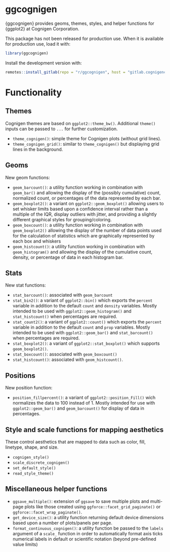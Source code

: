# ggcognigen

{ggcognigen} provides geoms, themes, styles, and helper functions for {ggplot2} at Cognigen Corporation.

This package has not been released for production use. When it is available for production use, load it with:
```r
library(ggcognigen)
```

Install the development version with:
```r
remotes::install_gitlab(repo = "r/ggcognigen", host = "gitlab.cognigencorp.com")
```

# Functionality

## Themes

Cognigen themes are based on `ggplot2::theme_bw()`. Additional `theme()` inputs can be passed to `...` for further customization.

- `theme_cognigen()`: simple theme for Cognigen plots (without grid lines).
- `theme_cognigen_grid()`: similar to `theme_cognigen()` but displaying grid lines in the background.

## Geoms

New geom functions:

- `geom_barcount()`: a utility function working in combination with `geom_bar()` and allowing the display of the (possibly cumulative) count, normalized count, or percentages of the data represented by each bar.
- `geom_boxplot2()`: a variant on `ggplot2::geom_boxplot()` allowing users to set whisker limits based upon a confidence interval rather than a multiple of the IQR, display outliers with jitter, and providing a slightly different graphical styles for grouping/coloring.
- `geom_boxcount()`: a utility function working in combination with `geom_boxplot2()` allowing the display of the number of data points used for the calculation of statistics which are graphically represented by each box and whiskers
- `geom_histcount()`: a utility function working in combination with `geom_histogram()` and allowing the display of the cumulative count, density, or percentage of data in each histogram bar.

## Stats

New stat functions:

- `stat_barcount()`: associated with `geom_barcount`
- `stat_bin2()`: a variant of `ggplot2::bin()` which exports the `percent` variable in addition to the default `count` and `density` variables. Mostly intended to be used with `ggplot2::geom_histogram()` and `stat_histcount()` when percentages are required.
- `stat_count2()`: a variant of `ggplot2::count()` which exports the `percent` variable in addition to the default `count` and `prop` variables. Mostly intended to be used with `ggplot2::geom_bar()` and `stat_barcount()` when percentages are required.
- `stat_boxplot2()`: a variant of `ggplot2::stat_boxplot()` which supports `geom_boxplot2()`.
- `stat_boxcount()`: associated with `geom_boxcount()`
- `stat_histcount()`: associated with `geom_histcount()`.

## Positions

New position function:

- `position_fillpercent()`: a variant of `ggplot2::position_Fill()` wich normalizes the data to 100 instead of 1. Mostly intended for use with `ggplot2::geom_bar()` and `geom_barcount()` for display of data in percentages.

## Style and scale functions for mapping aesthetics

These control aesthetics that are mapped to data such as color, fill, linetype, shape, and size.

- `cognigen_style()`
- `scale_discrete_cognigen()`
- `set_default_style()`
- `read_style_theme()`

## Miscellaneous helper functions
- `ggsave_multiple()`: extension of `ggsave` to save multiple plots and multi-page plots like those created using `ggforce::facet_grid_paginate()` or `ggforce::facet_wrap_paginate()`.
- `get_device_size()`: a utility function returning default device dimensions based upon a number of plots/panels per page.
- `format_continuous_cognigen()`: a utility function be passed to the `labels` argument of a `scale_` function in order to automatically format axis ticks numerical labels in default or scientific notation (beyond pre-defined value limits)
